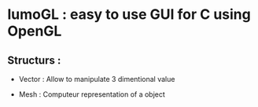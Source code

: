 # lumoGL : easy to use GUI for C using OpenGL

## Structurs : 

 - Vector :
    Allow to manipulate 3 dimentional value

 - Mesh :
    Computeur representation of a object
